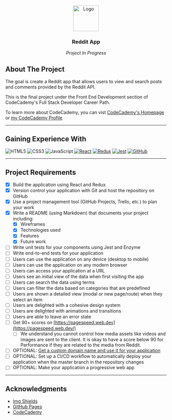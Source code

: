 # <a name="readme-top"></a>

<!-- PROJECT TITLE -->
<div align="center">
    <img src="https://cdn-icons-png.flaticon.com/512/3670/3670304.png" alt="Logo" width="80" height="80">
  <h3 align="center">Reddit App</h3>
  <p><em>Project In Progress</em></p>
</div>

## About The Project
The goal is create a Reddit app that allows users to view and search posts and comments provided by the Reddit API.

This is the final project under the Front End Development section of CodeCademy's Full Stack Developer Career Path.

To learn more about CodeCademy, you can vist <a href="https://codecademy.com">CodeCademy's Homepage</a> or <a href="https://www.codecademy.com/profiles/HedwigIsAHoot">my CodeCademy Profile</a>

---

## Gaining Experience With

![HTML5][HTML5]
![CSS3][CSS3]
![JavaScript][JavaScript]
[![React][React.js]][React-url]
[![Redux][Redux.js]][Redux-url]
[![Jest][Jest.js]][Jest-url]
[![GitHub][GitHub]][GitHub-url]

---

## Project Requirements

- [x] Build the application using React and Redux
- [x] Version control your application with Git and host the repository on GitHub
- [x] Use a project management tool (GitHub Projects, Trello, etc.) to plan your work
- [x] Write a README (using Markdown) that documents your project including:
    - [x] Wireframes
    - [x] Technologies used
    - [x] Features
    - [x] Future work
- [ ] Write unit tests for your components using Jest and Enzyme
- [ ] Write end-to-end tests for your application
- [ ] Users can use the application on any device (desktop to mobile)
- [ ] Users can use the application on any modern browser
- [ ] Users can access your application at a URL
- [ ] Users see an initial view of the data when first visiting the app
- [ ] Users can search the data using terms
- [ ] Users can filter the data based on categories that are predefined
- [ ] Users are shown a detailed view (modal or new page/route) when they select an item
- [ ] Users are delighted with a cohesive design system
- [ ] Users are delighted with animations and transitions
- [ ] Users are able to leave an error state
- [ ] Get 90+ scores on [https://pagespeed.web.dev](https://pagespeed.web.dev/)
    - [ ] We understand you cannot control how media assets like videos and images are sent to the client. It is okay to have a score below 90 for Performance if they are related to the media from Reddit.
- [ ] OPTIONAL: [Get a custom domain name and use it for your application](https://www.codecademy.com/courses/make-a-website/lessons/setting-up-your-domain/)
- [ ] OPTIONAL: Set up a CI/CD workflow to automatically deploy your application when the master branch in the repository changes
- [ ] OPTIONAL: Make your application a progressive web app

---

## Acknowledgments
* [Img Shields](https://shields.io)
* [GitHub Pages](https://pages.github.com)
* [CodeCademy](https://codecademy.com)

<!-- MARKDOWN LINKS & IMAGES -->
[HTML5]: https://img.shields.io/badge/HTML5-E34F26?style=for-the-badge&logo=html5&logoColor=white
[CSS3]: https://img.shields.io/badge/CSS3-1572B6?style=for-the-badge&logo=css3&logoColor=white
[Javascript]: https://img.shields.io/badge/JavaScript-F7DF1E?style=for-the-badge&logo=javascript&logoColor=white
[React.js]: https://img.shields.io/badge/React-20232A?style=for-the-badge&logo=react&logoColor=61DAFB
[React-url]: https://reactjs.org/
[Redux.js]: https://img.shields.io/badge/Redux-764ABC?style=for-the-badge&logo=redux&logoColor=white
[Redux-url]: https://redux.js.org
[Jest.js]: https://img.shields.io/badge/Jest-C21325?style=for-the-badge&logo=jest&logoColor=16c213
[Jest-url]: https://jestjs.io
[GitHub]: https://img.shields.io/badge/GitHub-181717?style=for-the-badge&logo=github&logoColor=white
[GitHub-url]: https://github.com
